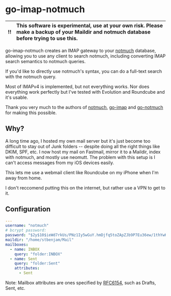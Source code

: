 # go-imap-notmuch

:bangbang: | This software is experimental, use at your own risk. Please make a backup of your Maildir and notmuch database before trying to use this.
:---: | :---


go-imap-notmuch creates an IMAP gateway to your [notmuch](https://notmuchmail.org/) database,
allowing you to use any client to search notmuch, including converting
IMAP search semantics to notmuch queries.

If you'd like to directly use notmuch's syntax, you can do a full-text
search with the notmuch query.

Most of IMAPv4 is implemented, but not everything works. Nor does
everything work perfectly but I've tested with Evolution and Roundcube
and it's usable.

Thank you very much to the authors of [notmuch](https://notmuchmail.org/),
[go-imap](https://github.com/emersion/go-imap) and [go-notmuch](https://github.com/zenhack/go.notmuch) for making this possible.

## Why?

A long time ago, I hosted my own mail server but it's just become too
difficult to stay out of Junk folders -- despite doing all the right
things like DKIM, SPF, etc.  I now host my mail on Fastmail, mirror it
to a Maildir, index with notmuch, and mostly use neomutt. The problem
with this setup is I can't access messages from my iOS devices easily.

This lets me use a webmail client like Roundcube on my iPhone when I'm
away from home.

I don't reccomend putting this on the internet, but rather use a VPN
to get to it.

## Configuration

```yaml
---
username: "notmuch"
# bcrypt password:
password: "$2y$10$ieWd7rkUs/PNz1Iy5wGuY.hmDjfq5toZApZJb9P7Eu36ew/1thYwK"
maildir: "/home/stbenjam/Mail"
mailboxes:
  - name: INBOX
    query: "folder:INBOX"
  - name: Sent
    query: "folder:Sent"
    attributes:
      - Sent
```

Note: Mailbox attributes are ones specified by [RFC6154](https://datatracker.ietf.org/doc/html/rfc6154), such as Drafts, Sent, etc.
